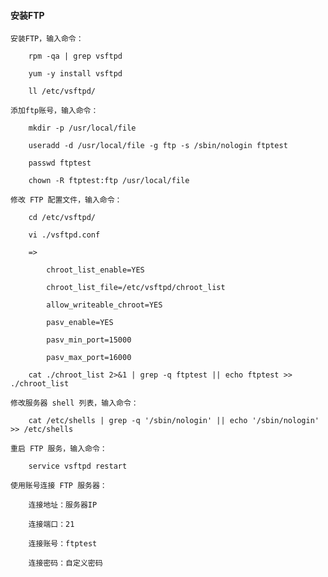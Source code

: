 
#### 安装FTP

	安装FTP，输入命令：
	
		rpm -qa | grep vsftpd
		
		yum -y install vsftpd
		
		ll /etc/vsftpd/
		
	添加ftp账号，输入命令：
		
		mkdir -p /usr/local/file
		
		useradd -d /usr/local/file -g ftp -s /sbin/nologin ftptest
		
		passwd ftptest
		
		chown -R ftptest:ftp /usr/local/file
				
	修改 FTP 配置文件，输入命令：
	
		cd /etc/vsftpd/
		
		vi ./vsftpd.conf
		
		=>
			
			chroot_list_enable=YES
			
			chroot_list_file=/etc/vsftpd/chroot_list
			
			allow_writeable_chroot=YES
			
			pasv_enable=YES
			
			pasv_min_port=15000
			
			pasv_max_port=16000
		
		cat ./chroot_list 2>&1 | grep -q ftptest || echo ftptest >> ./chroot_list
	
	修改服务器 shell 列表，输入命令：
	
		cat /etc/shells | grep -q '/sbin/nologin' || echo '/sbin/nologin' >> /etc/shells
	
	重启 FTP 服务，输入命令：
	
		service vsftpd restart
		
	使用账号连接 FTP 服务器：
	
		连接地址：服务器IP
		
		连接端口：21
		
		连接账号：ftptest
		
		连接密码：自定义密码


